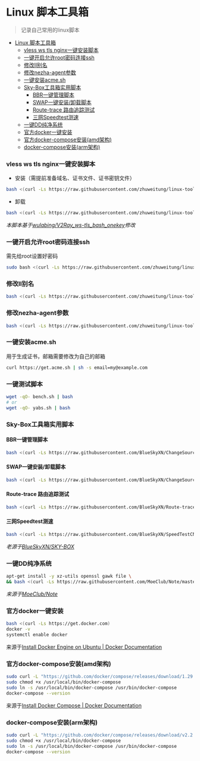 # Linux 脚本工具箱
>  记录自己常用的linux脚本

- [Linux 脚本工具箱](#linux-脚本工具箱)
    - [vless ws tls nginx一键安装脚本](#vless-ws-tls-nginx一键安装脚本)
    - [一键开启允许root密码连接ssh](#一键开启允许root密码连接ssh)
    - [修改ll别名](#修改ll别名)
    - [修改nezha-agent参数](#修改nezha-agent参数)
    - [一键安装acme.sh](#一键安装acmesh)
    - [Sky-Box工具箱实用脚本](#sky-box工具箱实用脚本)
      - [BBR一键管理脚本](#bbr一键管理脚本)
      - [SWAP一键安装/卸载脚本](#swap一键安装卸载脚本)
      - [Route-trace 路由追踪测试](#route-trace-路由追踪测试)
      - [三网Speedtest测速](#三网speedtest测速)
    - [一键DD纯净系统](#一键dd纯净系统)
    - [官方docker一键安装](#官方docker一键安装)
    - [官方docker-compose安装(amd架构)](#官方docker-compose安装amd架构)
    - [docker-compose安装(arm架构)](#docker-compose安装arm架构)

### vless ws tls nginx一键安装脚本

+ 安装（需提前准备域名、证书文件、证书密钥文件）

```bash
bash <(curl -Ls https://raw.githubusercontent.com/zhuweitung/linux-tool/master/v2ray/install.sh)
```

+ 卸载

```bash
bash <(curl -Ls https://raw.githubusercontent.com/zhuweitung/linux-tool/master/v2ray/uninstall.sh)
```

*本脚本基于[wulabing/V2Ray_ws-tls_bash_onekey](https://github.com/wulabing/V2Ray_ws-tls_bash_onekey)修改*



### 一键开启允许root密码连接ssh

需先给root设置好密码

```bash
sudo bash <(curl -Ls https://raw.githubusercontent.com/zhuweitung/linux-tool/master/ssh/ssh.sh)
```



### 修改ll别名

```bash
bash <(curl -Ls https://raw.githubusercontent.com/zhuweitung/linux-tool/master/normal/update_ll_alias.sh)
```



### 修改nezha-agent参数

```bash
bash <(curl -Ls https://raw.githubusercontent.com/zhuweitung/linux-tool/master/nezha/update_agent_config.sh)
```



### 一键安装acme.sh

用于生成证书，邮箱需要修改为自己的邮箱

```bash
curl https://get.acme.sh | sh -s email=my@example.com
```



### 一键测试脚本

```bash
wget -qO- bench.sh | bash
# or
wget -qO- yabs.sh | bash
```



### Sky-Box工具箱实用脚本

#### BBR一键管理脚本

```bash
bash <(curl -Ls https://raw.githubusercontent.com/BlueSkyXN/ChangeSource/master/tcp.sh)
```

#### SWAP一键安装/卸载脚本

```bash
bash <(curl -Ls https://raw.githubusercontent.com/BlueSkyXN/ChangeSource/master/swap.sh)
```

#### Route-trace 路由追踪测试

```bash
bash <(curl -Ls https://raw.githubusercontent.com/BlueSkyXN/Route-trace/main/rt.sh)
```

#### 三网Speedtest测速

```bash
bash <(curl -Ls https://raw.githubusercontent.com/BlueSkyXN/SpeedTestCN/main/superspeed.sh)
```

*老源于[BlueSkyXN/SKY-BOX](https://github.com/BlueSkyXN/SKY-BOX)*



### 一键DD纯净系统

```bash
apt-get install -y xz-utils openssl gawk file \
&& bash <(curl -Ls https://raw.githubusercontent.com/MoeClub/Note/master/InstallNET.sh) -u 20.04 -v 64 -p "自定义root密码" -port "自定义ssh端口" -a
```

*来源于[MoeClub/Note](https://github.com/MoeClub/Note)*



### 官方docker一键安装

```bash
bash <(curl -Ls https://get.docker.com)
docker -v
systemctl enable docker
```

来源于[Install Docker Engine on Ubuntu | Docker Documentation](https://docs.docker.com/engine/install/ubuntu/#install-using-the-convenience-script)



### 官方docker-compose安装(amd架构)

```bash
sudo curl -L "https://github.com/docker/compose/releases/download/1.29.2/docker-compose-$(uname -s)-$(uname -m)" -o /usr/local/bin/docker-compose
sudo chmod +x /usr/local/bin/docker-compose
sudo ln -s /usr/local/bin/docker-compose /usr/bin/docker-compose
docker-compose --version
```

来源于[Install Docker Compose | Docker Documentation](https://docs.docker.com/compose/install/#install-compose-on-linux-systems)



### docker-compose安装(arm架构)

```bash
sudo curl -L "https://github.com/docker/compose/releases/download/v2.2.3/docker-compose-$(uname -s | tr '[A-Z]' '[a-z]')-$(uname -m)" -o /usr/local/bin/docker-compose
sudo chmod +x /usr/local/bin/docker-compose
sudo ln -s /usr/local/bin/docker-compose /usr/bin/docker-compose
docker-compose --version
```

